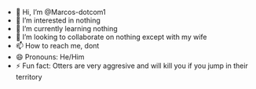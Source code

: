 - 👋 Hi, I’m @Marcos-dotcom1
- 👀 I’m interested in nothing
- 🌱 I’m currently learning nothing
- 💞️ I’m looking to collaborate on nothing except with my wife
- 📫 How to reach me, dont
- 😄 Pronouns: He/Him
- ⚡ Fun fact: Otters are very aggresive and will kill you if you jump in their territory
